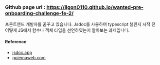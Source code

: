 ### Github page url : https://ilgon0110.github.io/wanted-pre-onboarding-challenge-fe-2/

프론트엔드 개발자를 꿈꾸고 있습니다.
Jsdoc를 사용하여 typescript 챌린지 시작 전 어떻게 JS에서 함수나 객체 타입을 선언하였는지 알아보는 과제입니다.

#### Reference

- [jsdoc.app](https://jsdoc.app)
- [poiemaweb.com](https://poiemaweb.com/jsdoc-type-hint)

